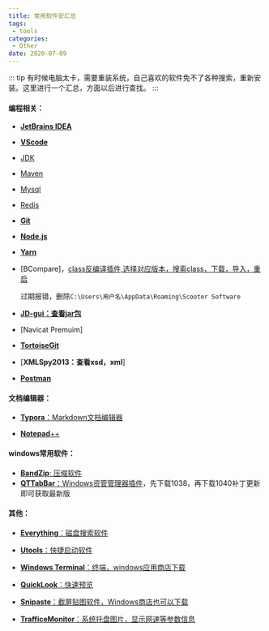 ```yaml
---
title: 常用软件安汇总
tags:
 - tools
categories: 
 - Other
date: 2020-07-09
---
```


::: tip
有时候电脑太卡，需要重装系统，自己喜欢的软件免不了各种搜索，重新安装。这里进行一个汇总，方面以后进行查找。
:::

<!-- more -->

#### 编程相关：

* [**JetBrains IDEA**](https://www.jetbrains.com/products.html#type=ide)

* [**VScode**](https://code.visualstudio.com/)

* [JDK](http://www.oracle.com/technetwork/java/javase/downloads/index.html)

* [Maven](http://maven.apache.org/download.cgi)

* [Mysql](https://dev.mysql.com/downloads/installer/)

* [Redis](https://github.com/tporadowski/redis/releases)

* [**Git**](https://git-scm.com/)

* [**Node.js**](https://nodejs.org/zh-cn/download/)

* [**Yarn**](https://yarn.bootcss.com/docs/install/#windows-stable)

* [BCompare]，[class反编译插件,选择对应版本，搜索class，下载，导入，重启](http://www.scootersoftware.com/download.php?zz=moreformats)

  过期报错，删除`C:\Users\用户名\AppData\Roaming\Scooter Software`

* [**JD-gui：查看jar包**](https://github.com/java-decompiler/jd-gui/releases)

* [Navicat Premuim]

* [**TortoiseGit**](https://tortoisegit.org/download/)

* [**XMLSpy2013：查看xsd，xml**]

* [**Postman**](https://www.postman.com/downloads/)

#### 文档编辑器：

* [**Typora**：Markdown文档编辑器](https://www.typora.io/)

* [**Notepad**++](https://notepad-plus-plus.org/downloads/)

#### windows常用软件：

* [**BandZip**: 压缩软件](http://www.bandisoft.com/)
* [**QTTabBar**：Windows资管管理器插件](http://qttabbar.wikidot.com/)，先下载1038，再下载1040补丁更新即可获取最新版

#### 其他：

* [**Everything**：磁盘搜索软件](https://www.voidtools.com/zh-cn/)

* [**Utools**：快捷启动软件](https://www.u.tools/)

* [**Windows Terminal**：终端，windows应用商店下载]()

* [**QuickLook**：快速预览](https://github.com/QL-Win/QuickLook/releases)

* [**Snipaste**：截屏贴图软件，Windows商店也可以下载](https://www.snipaste.com/)

* [**TrafficeMonitor**：系统托盘图片，显示网速等参数信息]()

